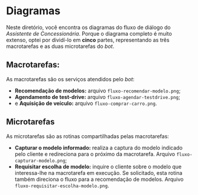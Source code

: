 # Diagramas

Neste diretório, você encontra os diagramas do fluxo de diálogo do _Assistente de Concessionária_. Porque o diagrama completo é muito extenso, optei por dividí-lo em **cinco** partes, representando as três macrotarefas e as duas microtarefas do _bot_.

## Macrotarefas:

As macrotarefas são os serviços atendidos pelo _bot_:

- **Recomendação de modelos:** arquivo `fluxo-recomendar-modelo.png`;
- **Agendamento de test-drive:** arquivo `fluxo-agendar-testdrive.png`;
- e **Aquisição de veículo:** arquivo `fluxo-comprar-carro.png`.

## Microtarefas

As microtarefas são as rotinas compartilhadas pelas macrotarefas:

- **Capturar o modelo informado:** realiza a captura do modelo indicado pelo cliente e redireciona para o próximo da macrotarefa. Arquivo `fluxo-capturar-modelo.png`;
- **Requisitar escolha de modelo:** inquire o cliente sobre o modelo que interessa-lhe na macrotarefa em execução. Se solicitado, esta rotina também direciona o fluxo para a recomendação de modelos. Arquivo `fluxo-requisitar-escolha-modelo.png`.